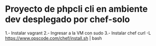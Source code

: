 # Proyecto de phpcli cli en ambiente dev desplegado por chef-solo

1.- Instalar vagrant
2.- Ingresar a la VM con sudo
3.- Instalar chef curl -L https://www.opscode.com/chef/install.sh | bash